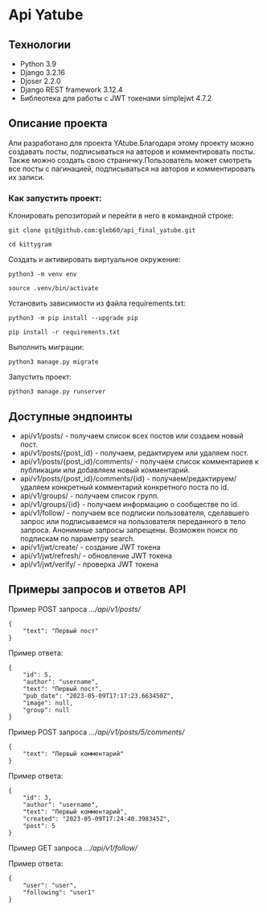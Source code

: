 # Api Yatube
## Технологии
- Python 3.9
- Django 3.2.16
- Djoser 2.2.0
- Django REST framework 3.12.4
- Библеотека для работы с JWT токенами simplejwt 4.7.2
## Описание проекта
Апи разработано для проекта YAtube.Благодаря этому проекту можно создавать посты, подписываться на авторов и комментировать посты.
Также можно создать свою страничку.Пользователь может смотреть все посты с пагинацией, подписываться на авторов и комментировать их записи.

### Как запустить проект:

Клонировать репозиторий и перейти в него в командной строке:

```
git clone git@github.com:gleb60/api_final_yatube.git
```

```
cd kittygram
```

Cоздать и активировать виртуальное окружение:

```
python3 -m venv env
```

```
source .venv/bin/activate
```

Установить зависимости из файла requirements.txt:

```
python3 -m pip install --upgrade pip
```

```
pip install -r requirements.txt
```

Выполнить миграции:

```
python3 manage.py migrate
```

Запустить проект:

```
python3 manage.py runserver
```

## Доступные эндпоинты

- api/v1/posts/ - получаем список всех постов или создаем новый пост.
- api/v1/posts/{post_id} - получаем, редактируем или удаляем пост.
- api/v1/posts/{post_id}/comments/ - получаем список комментариев к публикации или добавляем новый комментарий.
- api/v1/posts/{post_id}/comments/{id} - получаем/редактируем/удаляем конкретный комментарий конкретного поста по id.
- api/v1/groups/ - получаем список групп.
- api/v1/groups/{id} - получаем информацию о сообществе по id.
- api/v1/follow/ - получаем все подписки пользователя, сделавшего запрос или подписываемся на пользователя переданного в тело запроса.
Анонимные запросы запрещены. Возможен поиск по подпискам по параметру search.
- api/v1/jwt/create/ - создание JWT токена
- api/v1/jwt/refresh/ - обновление JWT токена
- api/v1/jwt/verify/ - проверка JWT токена

## Примеры запросов и ответов API
Пример POST запроса 
_.../api/v1/posts/_
```
{
    "text": "Первый пост"
}
```
Пример ответа:
```
{
    "id": 5,
    "author": "username",
    "text": "Первый пост",
    "pub_date": "2023-05-09T17:17:23.663450Z",
    "image": null,
    "group": null
}
```
Пример POST запроса 
_.../api/v1/posts/5/comments/_
```
{
    "text": "Первый комментарий"
}
```
Пример ответа:
```
{
    "id": 3,
    "author": "username",
    "text": "Первый комментарий",
    "created": "2023-05-09T17:24:40.398345Z",
    "post": 5
}
```

Пример GET запроса _.../api/v1/follow/_

Пример ответа:
```
{
    "user": "user",
    "following": "user1"
}
```